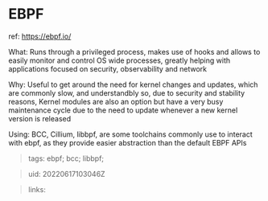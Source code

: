 # EBPF

ref: https://ebpf.io/

What:
Runs through a privileged process, makes use of hooks and allows to easily
monitor and control OS wide processes, greatly helping with applications focused
on security, observability and network

Why:
Useful to get around the need for kernel changes and updates, which are commonly slow,
and understandbly so, due to security and stability reasons, Kernel modules are
also an option but have a very busy maintenance cycle due to the need to update
whenever a new kernel version is released

Using:
BCC, Cillium, libbpf, are some toolchains commonly use to interact with ebpf, as
they provide easier abstraction than the default EBPF APIs

> tags: ebpf; bcc; libbpf;

> uid: 20220617103046Z

> links: 

